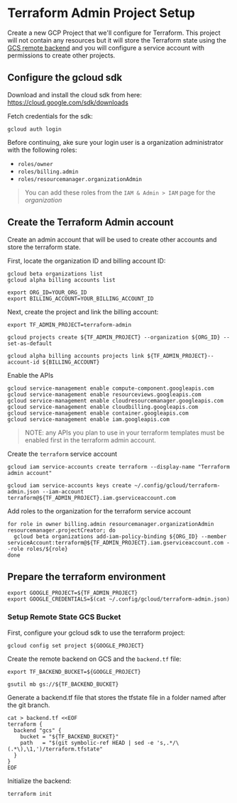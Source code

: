 # Terraform Admin Project Setup

Create a new GCP Project that we'll configure for Terraform. This project will not contain any resources but it will store the Terraform state using the [GCS remote backend](https://www.terraform.io/docs/backends/types/gcs.html) and you will configure a service account with permissions to create other projects.

## Configure the gcloud sdk

Download and install the cloud sdk from here: https://cloud.google.com/sdk/downloads

Fetch credentials for the sdk:

```
gcloud auth login
```

Before continuing, ake sure your login user is a organization administrator with the following roles:

- `roles/owner`
- `roles/billing.admin`
- `roles/resourcemanager.organizationAdmin`

> You can add these roles from the `IAM & Admin > IAM` page for the _organization_

## Create the Terraform Admin account

Create an admin account that will be used to create other accounts and store the terraform state.

First, locate the organization ID and billing account ID:

```
gcloud beta organizations list
gcloud alpha billing accounts list
```

```
export ORG_ID=YOUR_ORG_ID
export BILLING_ACCOUNT=YOUR_BILLING_ACCOUNT_ID
```

Next, create the project and link the billing account:

```
export TF_ADMIN_PROJECT=terraform-admin
```

```
gcloud projects create ${TF_ADMIN_PROJECT} --organization ${ORG_ID} --set-as-default
```

```
gcloud alpha billing accounts projects link ${TF_ADMIN_PROJECT}--account-id ${BILLING_ACCOUNT}
```

Enable the APIs

```
gcloud service-management enable compute-component.googleapis.com
gcloud service-management enable resourceviews.googleapis.com
gcloud service-management enable cloudresourcemanager.googleapis.com
gcloud service-management enable cloudbilling.googleapis.com
gcloud service-management enable container.googleapis.com
gcloud service-management enable iam.googleapis.com
```

> NOTE: any APIs you plan to use in your terraform templates must be enabled first in the terraform admin account.

Create the `terraform` service account

```
gcloud iam service-accounts create terraform --display-name "Terraform admin account"
```

```
gcloud iam service-accounts keys create ~/.config/gcloud/terraform-admin.json --iam-account terraform@${TF_ADMIN_PROJECT}.iam.gserviceaccount.com
```

Add roles to the organization for the terraform service account

```
for role in owner billing.admin resourcemanager.organizationAdmin resourcemanager.projectCreator; do
  gcloud beta organizations add-iam-policy-binding ${ORG_ID} --member serviceAccount:terraform@${TF_ADMIN_PROJECT}.iam.gserviceaccount.com --role roles/${role}
done
```

## Prepare the terraform environment

```
export GOOGLE_PROJECT=${TF_ADMIN_PROJECT}
export GOOGLE_CREDENTIALS=$(cat ~/.config/gcloud/terraform-admin.json)
```

### Setup Remote State GCS Bucket

First, configure your gcloud sdk to use the terraform project:

```
gcloud config set project ${GOOGLE_PROJECT}
```

Create the remote backend on GCS and the `backend.tf` file:

```
export TF_BACKEND_BUCKET=${GOOGLE_PROJECT}
```

```
gsutil mb gs://${TF_BACKEND_BUCKET}
```

Generate a backend.tf file that stores the tfstate file in a folder named after the git branch.

```
cat > backend.tf <<EOF
terraform {
  backend "gcs" {
    bucket = "${TF_BACKEND_BUCKET}"
    path   = "$(git symbolic-ref HEAD | sed -e 's,.*/\(.*\),\1,')/terraform.tfstate"
  }
}
EOF
```

Initialize the backend:

```
terraform init
```